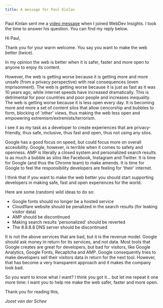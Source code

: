 ```yaml
---
title: A message for Paul Kinlan
---
```


Paul Kinlan sent me a [video message](/uploads/paulkinlan.mp4) when I joined WebDev Insights. I took the time to answer his question. You can find my reply below.

Hi Paul, 

Thank you for your warm welcome. You say you want to make the web better (twice). 

In my opinion the web is better when it is safer, faster and more open to anyone to enjoy its content. 

However, the web is getting worse because it is getting more and more unsafe (from a privacy perspective) with real consequences (even imprisonment). The web is getting worse because it is just as fast as it was 10 years ago, while internet speeds have increased dramatically. This is detrimental for poor countries and poor people and increases inequality. The web is getting worse because it is less open every day. It is becoming more and more a set of content silos that allow cencorship and bubbles to form, blocking of 'other' views, thus making the web less open and empowering extremism/extremists/terrorism.

I see it as my task as a developer to create experiences that are privacy-friendly, thus safe, inclusive, thus fast and open, thus not using any silos. 

Google has a good focus on speed, but could focus more on overall accesibility. Google, however, is terrible when it comes to safety and openness. AMP is literally a closed system and personalized search results is as much a bubble as silos like Facebook, Instagram and Twitter. It is time for Google (and thus the Chrome team) to make amends. It is time for Google to feel the responsibility developers are feeling for 'their' internet. 

I think that if you want to make the web better you should start supporting developers in making safe, fast and open experiences for the world. 

Here are some (random) wild ideas to do so: 

- Google fonts should no longer be a hosted service
- Cloudflare website should be penalized in the search results (for leaking visitor data)
- AMP should be discontinued
- Making search results 'personalized' should be reverted
- The 8.8.8.8 DNS server should be discontinued

It is not the above services that are bad, but it is the revenue model. Google should ask money in return for its services, and not data. Most tools that Google creates are great for developers, but bad for visitors, like Google Analytics, Google Fonts, Recaptcha and AMP. Google consequently tries to make developers sell their visitors data in return for the next tool. However, that has become a very transparent approach and it makes the company look bad.

So you want to know what I want? I think you got it... but let me repeat it one more time: I want you to help me make the web safer, faster and more open. 

Thank you for reading this,

*Joost van der Schee*